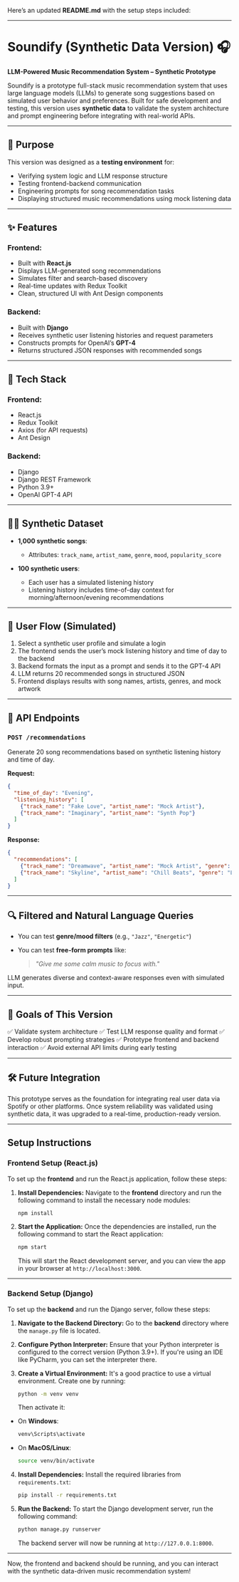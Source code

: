 Here’s an updated **README.md** with the setup steps included:

---

# Soundify (Synthetic Data Version) 🎧

**LLM-Powered Music Recommendation System – Synthetic Prototype**

Soundify is a prototype full-stack music recommendation system that uses large language models (LLMs) to generate song suggestions based on simulated user behavior and preferences. Built for safe development and testing, this version uses **synthetic data** to validate the system architecture and prompt engineering before integrating with real-world APIs.

---

## 🧪 Purpose

This version was designed as a **testing environment** for:

* Verifying system logic and LLM response structure
* Testing frontend-backend communication
* Engineering prompts for song recommendation tasks
* Displaying structured music recommendations using mock listening data

---

## ✨ Features

### Frontend:

* Built with **React.js**
* Displays LLM-generated song recommendations
* Simulates filter and search-based discovery
* Real-time updates with Redux Toolkit
* Clean, structured UI with Ant Design components

### Backend:

* Built with **Django**
* Receives synthetic user listening histories and request parameters
* Constructs prompts for OpenAI’s **GPT-4**
* Returns structured JSON responses with recommended songs

---

## 🧰 Tech Stack

### Frontend:

* React.js
* Redux Toolkit
* Axios (for API requests)
* Ant Design

### Backend:

* Django
* Django REST Framework
* Python 3.9+
* OpenAI GPT-4 API

---

## 🧑‍🔬 Synthetic Dataset

* **1,000 synthetic songs**:

  * Attributes: `track_name`, `artist_name`, `genre`, `mood`, `popularity_score`
* **100 synthetic users**:

  * Each user has a simulated listening history
  * Listening history includes time-of-day context for morning/afternoon/evening recommendations

---

## 🔄 User Flow (Simulated)

1. Select a synthetic user profile and simulate a login
2. The frontend sends the user’s mock listening history and time of day to the backend
3. Backend formats the input as a prompt and sends it to the GPT-4 API
4. LLM returns 20 recommended songs in structured JSON
5. Frontend displays results with song names, artists, genres, and mock artwork

---

## 📡 API Endpoints

### `POST /recommendations`

Generate 20 song recommendations based on synthetic listening history and time of day.

**Request:**

```json
{
  "time_of_day": "Evening",
  "listening_history": [
    {"track_name": "Fake Love", "artist_name": "Mock Artist"},
    {"track_name": "Imaginary", "artist_name": "Synth Pop"}
  ]
}
```

**Response:**

```json
{
  "recommendations": [
    {"track_name": "Dreamwave", "artist_name": "Mock Artist", "genre": "Pop"},
    {"track_name": "Skyline", "artist_name": "Chill Beats", "genre": "Lo-fi"}
  ]
}
```

---

## 🔍 Filtered and Natural Language Queries

* You can test **genre/mood filters** (e.g., `"Jazz"`, `"Energetic"`)
* You can test **free-form prompts** like:

  > *"Give me some calm music to focus with."*

LLM generates diverse and context-aware responses even with simulated input.

---

## 🎯 Goals of This Version

✅ Validate system architecture
✅ Test LLM response quality and format
✅ Develop robust prompting strategies
✅ Prototype frontend and backend interaction
✅ Avoid external API limits during early testing

---

## 🛠 Future Integration

This prototype serves as the foundation for integrating real user data via Spotify or other platforms. Once system reliability was validated using synthetic data, it was upgraded to a real-time, production-ready version.

---

## Setup Instructions

### Frontend Setup (React.js)

To set up the **frontend** and run the React.js application, follow these steps:

1. **Install Dependencies:**
   Navigate to the **frontend** directory and run the following command to install the necessary node modules:

   ```bash
   npm install
   ```

2. **Start the Application:**
   Once the dependencies are installed, run the following command to start the React application:

   ```bash
   npm start
   ```

   This will start the React development server, and you can view the app in your browser at `http://localhost:3000`.

---

### Backend Setup (Django)

To set up the **backend** and run the Django server, follow these steps:

1. **Navigate to the Backend Directory:**
   Go to the **backend** directory where the `manage.py` file is located.

2. **Configure Python Interpreter:**
   Ensure that your Python interpreter is configured to the correct version (Python 3.9+). If you're using an IDE like PyCharm, you can set the interpreter there.

3. **Create a Virtual Environment:**
   It's a good practice to use a virtual environment. Create one by running:

   ```bash
   python -m venv venv
   ```

   Then activate it:

  * On **Windows**:

    ```bash
    venv\Scripts\activate
    ```

  * On **MacOS/Linux**:

    ```bash
    source venv/bin/activate
    ```

4. **Install Dependencies:**
   Install the required libraries from `requirements.txt`:

   ```bash
   pip install -r requirements.txt
   ```

5. **Run the Backend:**
   To start the Django development server, run the following command:

   ```bash
   python manage.py runserver
   ```

   The backend server will now be running at `http://127.0.0.1:8000`.

---

Now, the frontend and backend should be running, and you can interact with the synthetic data-driven music recommendation system!